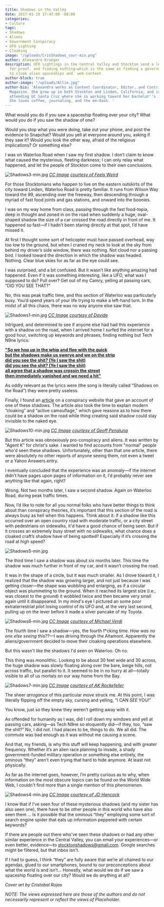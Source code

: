 ```yaml
---
title: Shadows in the Valley
date: 2017-01-19 17:47:00 -08:00
categories:
- Culture
tags:
- Shadows
- Aliens
- Government Conspiracy
- UFO sighting
- Cloaking
image: "/uploads/CrisShadows_covr-min.png"
author: Alexandra Krueger
description: UFO sightings in the Central Valley and Stockton send a local spelunking
  for proof, and finding nothing—which is the same as finding a government conspiracy
  to cloak alien spaceships and  web content.
author-block: true
author-image: "/uploads/Allie.jpg"
author-bio: 'Alexandra works as Content Coordinator, Editor, and Contributor for Placeholder
  Magazine. She grew up in both Stockton and Linden, California, and is currently
  attending UC Santa Cruz where she is working toward her bachelor''s in Literature.
  She loves coffee, journaling, and the em-dash. '
---
```


What would you do if you saw a spaceship floating over your city? What would you do if you saw the shadow of one?

Would you stop what you were doing, take out your phone, and post the evidence to Snapchat? Would you yell at everyone around you, asking if they saw it? Would you look the other way, afraid of the religious implications? Or something else?

I was on Waterloo Road when I saw my first shadow. I don’t claim to know what caused the mysterious, fleeting darkness; I can only relay what happened, and let the people of Stockton come to their own conclusions.

![Shadows3-min.jpg](/uploads/Shadows3-min.jpg)
[*CC Image*](https://creativecommons.org/licenses/by-sa/2.0/legalcode) [*courtesy of Feels Weird*](https://www.flickr.com/photos/feelsweird/1122596208/in/photolist-2HcAK3-6z5WNP-5zTrM-6WatpQ-y6g6Z-f2Knx-7261ej-8AWyE8-81N6H9-8hrX6v-6QMEQD-a9DyVA-9dmhE-cn2b6h-5nKcHJ-a9AEjF-9V7hc-7221SK-2H8gfv-yn1Pt-6CX3eR-3ZBrx-uTPtf-6MUDgc-jAqQFM-r55a-9Ep4Gm-9Em7yp-9Ep3VU-asQymq-86iGn3-q3n6mS-dHBqoj-FZFvGX-suPQJY-4NjYu-bcb5Jv-9jGCu-8SQvax-c5dpmj-4Z2H2M-cgpuGs-8LbPAN-oJmFy9-4WspXT-LG4Cr-2kgaWX-dCi6SC-6zP9zC-fdsuXQ)

For those Stocktonians who happen to live on the eastern outskirts of the city toward Linden, Waterloo Road is pretty familiar. It runs from Wilson Way toward the 99, ascending over the freeway, then descending through a myriad of fast food joints and gas stations, and onward into the boonies.

I was on my way home from class, passing through the fast food-topia, deep in thought and zoned in on the road when suddenly a huge, oval-shaped shadow the size of a car crossed the road directly in front of me. It happened so fast—if I hadn’t been staring directly at that spot, I’d have missed it.

At first I thought some sort of helicopter must have passed overhead, way too low to the ground, but when I craned my neck to look at the sky from behind my driver’s side window, there was nothing. Not cloud nor a passing bird. I looked toward the direction in which the shadow was headed. Nothing. Clear blue skies for as far as the eye could see.

I was surprised, and a bit confused. But it wasn’t like anything amazing had happened. Even if it was something interesting, like a UFO, what was I supposed to do? Pull over? Get out of my Camry, yelling at passing cars, “DID YOU SEE THAT?”

No, this was peak traffic time, and this section of Waterloo was particularly busy. You’d spend years of your life trying to make a left-hand turn. In the midst of all this chaos, there was no way anyone else saw that.

![Shadows1-min.jpg](/uploads/Shadows1-min.jpg)
[*CC Image*](https://creativecommons.org/licenses/by-sa/2.0/legalcode) [*courtesy of Davide*](https://www.flickr.com/photos/santodave/2524120618/in/photolist-4R3M81-Ew7dSB-7iCx6G-x4ym4H-bxnmrc-86iGn3-ac1yLi-kMQGw-dHBqoj-FZFvGX-suPQJY-4NjYu-bcb5Jv-9jGCu-c5dpmj-4Z2H2M-cgpuGs-8LbPAN-oJmFy9-4WspXT-LG4Cr-2kgaWX-dCi6SC-6zP9zC-fdsuXQ-nJMD7o-75NMVz-eWTs9L-kMQGv-9zDAow-9wvX96-bcb5JT-aHDS-tL7RD-Fe3XL-4YZ2kw-bmhYfv-9N7PMT-9BDXSG-eWG44D-5cGMyE-q3n6mS-8SQvax-hp1Mcb-FRV8M-2FEyZu-fddbov-fddbn8-fdsuZQ-fddbp6/)

Intrigued, and determined to see if anyone else had had this experience with a shadow on the road, when I arrived home I surfed the internet for a good hour, switching up keywords and phrases, finding nothing but Tech N9ne lyrics:

**["So we hop up in the whip and flee with the quick\
but the shadows make us swerve and we on the strip\
did you see the shit? (Ye I saw the shit)\
did you see the shit? (Ye I saw the shit)\
all agree that a shadow was crossin the street\
then immediately vanished and we need a hit"](http://www.azlyrics.com/lyrics/techn9ne/shadowsontheroad.html)**

As oddly relevant as the lyrics were (the song is literally called “Shadows on the Road”) they were pretty useless.

Finally, I found an [article](http://theobjectreport.blogspot.com/2015/06/an-account-of-one-of-my-personal.html) on a conspiracy website that gave an account of one of these shadows. The article also took the time to explain modern “cloaking” and “active camouflage," which gave reasons as to how there could be a shadow on the road while thing creating said shadow could stay invisible to the naked eye.

![Shadows10-min.jpg](/uploads/Shadows10-min.jpg)
[*CC Image*](https://creativecommons.org/licenses/by/2.0/legalcode) [*courtesy of Geoff Penaluna*](https://www.flickr.com/photos/36199303@N04/3645776763/in/photolist-6yayq4-dkBV1i-CqDQbg-CqDLse-dar3aC-9KZdTJ-5zszjp-CqDsDD-CPx19z-dkBJ77-DfKZDx-Do2Uxv-dkBGMz-dkBTZz-DfKUVe-dkBv3F-bFiuLz-fM97tg-8KZ4sG-6U4dYi-dkBzwc-4h2suN-CqDWLk-dkBC9K-DfL9Tp-DfL9ei-cHQG9E-c9bkMy-532tXU-dkBThW-dkBPnj-CPxqZg-CPx9SB-dkBzmJ-dkBPFD-dkBV1s-kcFcko-dkBAGi-DdsTJ3-opWjky-jwMd7X-CPxeDk-DfKXuT-dkBxCS-dkBQ35-JgiuUp-7DCRqQ-DfKLJV-dkBHwX-AbpyQ)

But this article was obnoxiously pro-conspiracy and aliens. It was written by "Agent K" for christ's sake. I wanted to find accounts from "normal" people who'd seen these shadows. Unfortunately, other than that one article, there were absolutely no other reports of anyone seeing them, not even a tweet or a Yahoo Answers entry.

I eventually concluded that the experience was an anomaly—if the internet didn’t have pages upon pages of information on it, I’d probably never see anything like that again, right?

Wrong. Not two months later, I saw a second shadow. Again on Waterloo Road, during peak traffic times.

Now, I’d like to note for all you normal folks who have better things to think about than conspiracy theories, it’s important that this section of the road is always busy as hell when this happens. Think about it: if a shadow like this occurred over an open country road with moderate traffic, or a city street with pedestrians on sidewalks, it'd have a good chance of being seen. But if it crosses an extremely busy street with no sidewalks, what chance does a cloaked craft’s shadow have of being spotted? Especially if it’s crossing the road at high speed?

![Shadows5-min.jpg](/uploads/Shadows5-min.jpg)

The third time I saw a shadow was about six months later. This time the shadow was much further in front of my car, and it wasn’t crossing the road.

It was in the shape of a circle, but it was much smaller. As I drove toward it, I realized that the shadow was growing larger, and not just because I was getting closer—the shape was wobbling and enlarging, as if a circular object was plummeting to the ground. When it reached its largest size (i.e., was closest to the ground) it wobbled twice and then became very small again until it disappeared. In my mind's eye I pictured an some poor extraterrestrial pilot losing control of its UFO and, at the very last second, pulling up on the lever before it made a silver pancake of my Toyota.

![Shadows6-min.jpg](/uploads/Shadows6-min.jpg)
[*CC Image*](https://creativecommons.org/licenses/by/2.0/legalcode) [*courtesy of Michael Verdi*](https://www.flickr.com/photos/verdi/3105154420)

The fourth time I saw a shadow—yes, the fourth f\*cking time. *How was no one else seeing this??*—I was driving through the Altamont. Apparently the aliens/government decided to move their cloaking operations elsewhere.

But this wasn't like the shadows I'd seen on Waterloo. Oh no.

This thing was monolithic. Looking to be about 30 feet wide and 30 across, the huge shadow was slowly floating along over the bare, beige hills, not across traffic, but parallel to it. It seemed to be in no hurry at all—totally visible to all of us mortals on our way home from the Bay.

![Shadows7-min.jpg](/uploads/Shadows7-min.jpg)
[*CC Image*](https://creativecommons.org/licenses/by-sa/2.0/legalcode) [*courtesy of AK Rockefeller*](https://www.flickr.com/photos/akrockefeller/10401709234/in/photolist-gRatLo-7EvZpE-ah8dSg-dkBP6K-7Mmymp-78cMbX-3LfyD-dkBvW6-hv13Lq-eyh9MY-a7DJWf-2krL5w-dkBPk6-7KqLeM-7362ss-dkBRRv-GwjJoo-dkBPWr-7fDe8G-7Q4NfR-86k988-7mNtmC-biMAh8-7psVxd-9SrpAA-i6HfxA-iRVAfR-baKyE-4UXCSp-ei3Hy-nH84u-eSGv2D-afvYSX-55fy3y-8j4x2-qHL1Vy-4r1PTj-6cZ2Gs-erZkRJ-a7ASan-bfskTM-shGAB-5e2NFQ-MtvMw-5w8cP5-pAuNgH-5kXZWU-NeDeX5-84zCmJ-omLD2c)

The sheer *arrogance* of this particular move struck me. At this point, I was literally flipping off the empty sky, cursing and yelling, “I CAN *SEE* YOU!”

You know, just so they knew they weren’t getting away with it.

As offended for humanity as I was, did I roll down my windows and yell at passing cars, asking—as Tech N9ne so eloquently did—if they, too, “saw the shit?” No, I did not. I had places to be, things to do. We all did. The commute was bad enough as it was without me causing a scene.

And that, my friends, is why this stuff will keep happening, and with greater frequency. Whether it’s an alien race planning to invade, a shady government-funded military operation or something else entirely, the ominous “they” aren’t even trying that hard to hide anymore. At least not physically.

As far as the internet goes, however, I’m pretty curious as to why, when information on the most obscure topics can be found on the World Wide Web, I couldn't find more than a single mention of this phenomenon.

![Shadows4-min.jpg](/uploads/Shadows4-min.jpg)
[*CC Image*](https://creativecommons.org/licenses/by/2.0/legalcode) [*courtesy of JD Hancock*](https://www.flickr.com/photos/jdhancock/3768742468/in/photolist-6K2MQq-5F4fNi-7Mt3KT-6SRndr-7MsWw6-dXTh7R-8yAELa-7MwTTj-nxkXgP-jyU4Wy-7MwW4C-68URt6-bHzgme-9ubw5L-6xEeo-4Jhm1e-fTyiC-bF5JK-8s1Zyi-sdkfQ-ucxMj-MBF5-3fRwy9-9Emahv-arpYoP-8Lb5j-61Uvcj-25HPr-5TQCsc-2F2HXc-3fLqhV-av8z-aeW6Jd-CCgQY8-7LAoHL-C3EeRp-btX7o6-aeW6HW-9zXhJf-5jGpPi-5AuaFs-bR4RK-gHSBR7-5NPh4j-ehZhWC-tJmfV-8cpgvL-5NJZPK-aWa2gr-JaJ5b)

I know that if I’ve seen four of these mysterious shadows (and my sister has also seen one), there have to be other people in this world who have also seen them ... Is it possible that the ominous “they” employing some sort of search engine spider that eats up information peppered with certain keywords?

If there are people out there who've seen these shadows or had any other similar experience in the Central Valley, you can email your experiences—or even better, evidence—to stocktonshadows@gmail.com. Google searches might be filtered, but that inbox isn't.

If I had to guess, I think “they” are fully aware that we’re all chained to our agendas, glued to our smartphones, bound to our preconceptions about what the world is and isn’t… Honestly, what would we do if we saw a spaceship floating over our city? Would we do anything at all?

*Cover art by Cristobal Rojas*

*NOTE: The views expressed here are those of the authors and do not necessarily represent or reflect the views of Placeholder.*